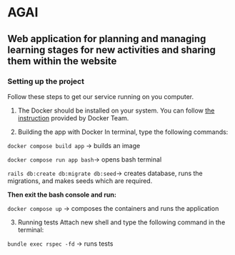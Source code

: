 # AGAI
## Web application for planning and managing learning stages for new activities and sharing them within the website

### Setting up the project
Follow these steps to get our service running on you computer.

1. The Docker should be installed on your system. You can follow [the instruction](https://docs.docker.com/engine/install/) provided by Docker Team.

2. Building the app with Docker
In terminal, type the following commands:

  `docker compose build app` &rarr; builds an image

  `docker compose run app bash`&rarr; opens bash terminal

  `rails db:create db:migrate db:seed`&rarr; creates database, runs the migrations, and makes seeds which are required.

  **Then exit the bash console and run:**

  `docker compose up` &rarr; composes the containers and runs the application

3. Running tests
Attach new shell and type the following command in the terminal:

  `bundle exec rspec -fd` &rarr; runs tests
